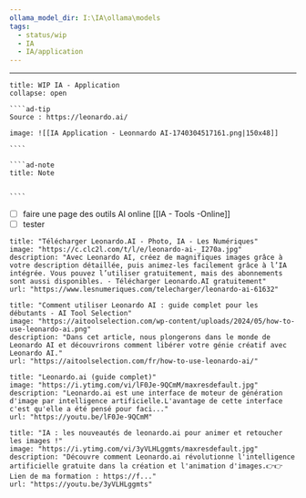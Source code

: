 ```yaml
---
ollama_model_dir: I:\IA\ollama\models
tags:
  - status/wip
  - IA
  - IA/application
---
```


---
 
``````ad-example
title: WIP IA - Application
collapse: open

````ad-tip
Source : https://leonardo.ai/

image: ![[IA Application - Leonnardo AI-1740304517161.png|150x48]]

````

````ad-note
title: Note
 

````

``````
- [ ] faire une page des outils AI online [[IA - Tools -Online]]
- [ ] tester 

```embed
title: "Télécharger Leonardo.AI - Photo, IA - Les Numériques"
image: "https://c.clc2l.com/t/l/e/leonardo-ai-_I270a.jpg"
description: "Avec Leonardo AI, créez de magnifiques images grâce à votre description détaillée, puis animez-les facilement grâce à l’IA intégrée. Vous pouvez l’utiliser gratuitement, mais des abonnements sont aussi disponibles. - Télécharger Leonardo.AI gratuitement"
url: "https://www.lesnumeriques.com/telecharger/leonardo-ai-61632"
```

```embed
title: "Comment utiliser Leonardo AI : guide complet pour les débutants - AI Tool Selection"
image: "https://aitoolselection.com/wp-content/uploads/2024/05/how-to-use-leonardo-ai.png"
description: "Dans cet article, nous plongerons dans le monde de Leonardo AI et découvrirons comment libérer votre génie créatif avec Leonardo AI."
url: "https://aitoolselection.com/fr/how-to-use-leonardo-ai/"
```

```embed
title: "Leonardo.ai (guide complet)"
image: "https://i.ytimg.com/vi/lF0Je-9QCmM/maxresdefault.jpg"
description: "Leonardo.ai est une interface de moteur de génération d'image par intelligence artificielle.L'avantage de cette interface c'est qu'elle a été pensé pour faci..."
url: "https://youtu.be/lF0Je-9QCmM"
```

```embed
title: "IA : les nouveautés de leonardo.ai pour animer et retoucher les images !"
image: "https://i.ytimg.com/vi/3yVLHLggmts/maxresdefault.jpg"
description: "Découvre comment Leonardo.ai révolutionne l'intelligence artificielle gratuite dans la création et l'animation d'images.👉👉 Lien de ma formation : https://f..."
url: "https://youtu.be/3yVLHLggmts"
```
